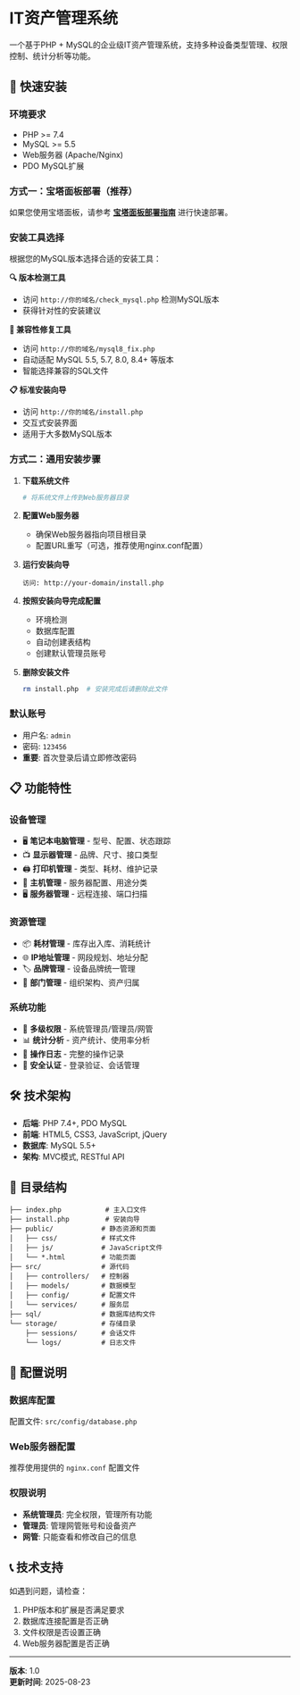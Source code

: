 # IT资产管理系统

一个基于PHP + MySQL的企业级IT资产管理系统，支持多种设备类型管理、权限控制、统计分析等功能。

## 🚀 快速安装

### 环境要求
- PHP >= 7.4
- MySQL >= 5.5
- Web服务器 (Apache/Nginx)
- PDO MySQL扩展

### 方式一：宝塔面板部署（推荐）

如果您使用宝塔面板，请参考 **[宝塔面板部署指南](BAOTA_DEPLOYMENT.md)** 进行快速部署。

### 安装工具选择

根据您的MySQL版本选择合适的安装工具：

**🔍 版本检测工具**
- 访问 `http://你的域名/check_mysql.php` 检测MySQL版本
- 获得针对性的安装建议

**🔧 兼容性修复工具**  
- 访问 `http://你的域名/mysql8_fix.php`
- 自动适配 MySQL 5.5, 5.7, 8.0, 8.4+ 等版本
- 智能选择兼容的SQL文件

**📋 标准安装向导**
- 访问 `http://你的域名/install.php`
- 交互式安装界面
- 适用于大多数MySQL版本

### 方式二：通用安装步骤

1. **下载系统文件**
   ```bash
   # 将系统文件上传到Web服务器目录
   ```

2. **配置Web服务器**
   - 确保Web服务器指向项目根目录
   - 配置URL重写（可选，推荐使用nginx.conf配置）

3. **运行安装向导**
   ```
   访问: http://your-domain/install.php
   ```
   
4. **按照安装向导完成配置**
   - 环境检测
   - 数据库配置
   - 自动创建表结构
   - 创建默认管理员账号

5. **删除安装文件**
   ```bash
   rm install.php  # 安装完成后请删除此文件
   ```

### 默认账号
- 用户名: `admin`
- 密码: `123456`
- **重要**: 首次登录后请立即修改密码

## 📋 功能特性

### 设备管理
- 🖥️ **笔记本电脑管理** - 型号、配置、状态跟踪
- 📺 **显示器管理** - 品牌、尺寸、接口类型
- 🖨️ **打印机管理** - 类型、耗材、维护记录
- 🏢 **主机管理** - 服务器配置、用途分类
- 🖥️ **服务器管理** - 远程连接、端口扫描

### 资源管理
- 📦 **耗材管理** - 库存出入库、消耗统计
- 🌐 **IP地址管理** - 网段规划、地址分配
- 🏷️ **品牌管理** - 设备品牌统一管理
- 🏢 **部门管理** - 组织架构、资产归属

### 系统功能
- 👥 **多级权限** - 系统管理员/管理员/网管
- 📊 **统计分析** - 资产统计、使用率分析
- 📝 **操作日志** - 完整的操作记录
- 🔐 **安全认证** - 登录验证、会话管理

## 🛠️ 技术架构

- **后端**: PHP 7.4+, PDO MySQL
- **前端**: HTML5, CSS3, JavaScript, jQuery
- **数据库**: MySQL 5.5+
- **架构**: MVC模式, RESTful API

## 📁 目录结构

```
├── index.php           # 主入口文件
├── install.php         # 安装向导
├── public/            # 静态资源和页面
│   ├── css/           # 样式文件
│   ├── js/            # JavaScript文件
│   └── *.html         # 功能页面
├── src/               # 源代码
│   ├── controllers/   # 控制器
│   ├── models/        # 数据模型
│   ├── config/        # 配置文件
│   └── services/      # 服务层
├── sql/               # 数据库结构文件
└── storage/           # 存储目录
    ├── sessions/      # 会话文件
    └── logs/          # 日志文件
```

## 🔧 配置说明

### 数据库配置
配置文件: `src/config/database.php`

### Web服务器配置
推荐使用提供的 `nginx.conf` 配置文件

### 权限说明
- **系统管理员**: 完全权限，管理所有功能
- **管理员**: 管理网管账号和设备资产
- **网管**: 只能查看和修改自己的信息

## 📞 技术支持

如遇到问题，请检查：
1. PHP版本和扩展是否满足要求
2. 数据库连接配置是否正确
3. 文件权限是否设置正确
4. Web服务器配置是否正确

---

**版本**: 1.0  
**更新时间**: 2025-08-23